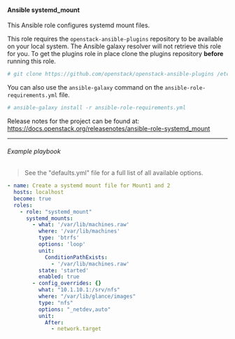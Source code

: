 #### Ansible systemd_mount

This Ansible role configures systemd mount files.

This role requires the ``openstack-ansible-plugins`` repository to be available
on your local system. The Ansible galaxy resolver will not retrieve this role
for you. To get the plugins role in place clone the plugins repository
**before** running this role.

``` bash
# git clone https://github.com/openstack/openstack-ansible-plugins /etc/ansible/roles/plugins
```

You can also use the ``ansible-galaxy`` command on the ``ansible-role-requirements.yml`` file.

``` bash
# ansible-galaxy install -r ansible-role-requirements.yml
```
Release notes for the project can be found at:
  https://docs.openstack.org/releasenotes/ansible-role-systemd_mount

----

###### Example playbook

> See the "defaults.yml" file for a full list of all available options.

``` yaml
- name: Create a systemd mount file for Mount1 and 2
  hosts: localhost
  become: true
  roles:
    - role: "systemd_mount"
      systemd_mounts:
        - what: '/var/lib/machines.raw'
          where: '/var/lib/machines'
          type: 'btrfs'
          options: 'loop'
          unit:
            ConditionPathExists:
              - '/var/lib/machines.raw'
          state: 'started'
          enabled: true
        - config_overrides: {}
          what: "10.1.10.1:/srv/nfs"
          where: "/var/lib/glance/images"
          type: "nfs"
          options: "_netdev,auto"
          unit:
            After:
              - network.target
```
